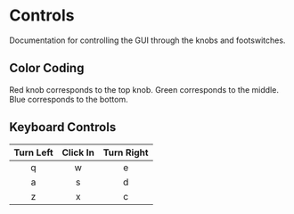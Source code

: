 # Controls

Documentation for controlling the GUI through the knobs and footswitches.

## Color Coding

Red knob corresponds to the top knob. Green corresponds to the middle. Blue
corresponds to the bottom.

## Keyboard Controls

| Turn Left | Click In | Turn Right |
|:---------:|:--------:|:----------:|
|q|w|e|
|a|s|d|
|z|x|c|
